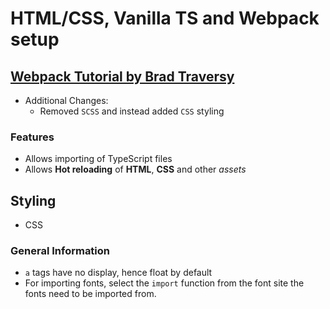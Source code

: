 # HTML/CSS, Vanilla TS and Webpack setup

## [Webpack Tutorial by Brad Traversy](https://www.youtube.com/watch?v=IZGNcSuwBZs)

- Additional Changes:
  - Removed `SCSS` and instead added `CSS` styling

### Features

- Allows importing of TypeScript files
- Allows **Hot reloading** of **HTML**, **CSS** and other _assets_

## Styling

- CSS

### General Information

- `a` tags have no display, hence float by default
- For importing fonts, select the `import` function from the font site the fonts need to be imported from.
